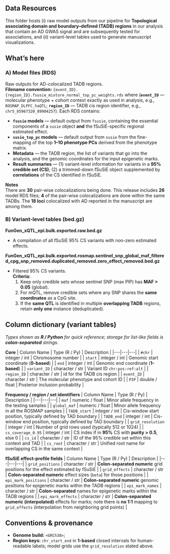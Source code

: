 ## Data Resources

This folder hosts (i) raw model outputs from our pipeline for **Topological associating domain and boundary–defined (TADB) regions** in our analysis that contain an AD GWAS signal and are subsequently tested for associations, and (ii) variant-level tables used to generate manuscript visualizations.

## What’s here

### A) Model files (RDS)

Raw outputs for AD-colocalized TADB regions.  
**Filename convention:** `{event_ID}.{region_ID}.fsusie_mixture_normal_top_pc_weights.rds` where (**`event_ID`** — molecular phenotype + cohort context exactly as used in analysis, e.g., `ROSMAP_DLPFC_haQTL`; **`region_ID`** — TADB cis region identifier, e.g., `chr5_85967320_89904257`). Each RDS contains:
- **`fsusie` models** — default output from `fsusie`, containing the essential components of a `susie` object **and** the fSuSiE-specific regional estimated effect.
- **`susie_top_pc` models** — default output from `susie` from the fine-mapping of the top **1–10 phenotype PCs** derived from the phenotype matrix.
- **Metadata** — the TADB region, the list of variants that go into the analysis, and the genomic coordinates for the input epigenetic marks.
- **Result summaries** — (1) variant-level information for variants in a **95% credible set (CS)**; (2) a trimmed-down fSuSiE object supplemented by **correlations** of the CS identified in fSuSiE.

**Notes**  
There are **30** pair-wise colocalizations being done. This release includes **26** model RDS files; **4** of the pair-wise colocalizations are done within the same TADBs. The **18 loci** colocalized with AD reported in the manuscript are among them.

### B) Variant-level tables (bed.gz)

**FunGen_xQTL_epi.bulk.exported.raw.bed.gz**  
- A compilation of all fSuSiE 95% CS variants with non-zero estimated effects.

**FunGen_xQTL_epi.bulk.exported.rosmap.sentinel_snp_global_maf_filtered_cpg_snp_removed.duplicated_removed.zero_effect_removed.bed.gz**  
- Filtered 95% CS variants.  
  **Criteria:**
  1. Keep only credible sets whose sentinel SNP (max PIP) has **MAF > 0.05** (global).
  2. For mQTL, remove credible sets where any SNP shares the **same coordinates** as a CpG site.
  3. If the **same QTL** is identified in multiple **overlapping TADB** regions, retain **only one** instance (deduplicated).

## Column dictionary (variant tables)

_Types shown as **R / Python** for quick reference; storage for list-like fields is **colon-separated** strings._

**Core**
| Column Name | Type (R / Py) | Description |
|---|---|---|
| `#chr` | integer / int | Chromosome number |
| `start` | integer / int | Genomic start coordinate (**0-based**) |
| `end` | integer / int | Genomic end coordinate (**1-based**) |
| `variant_ID` | character / str | Variant ID `chr:pos:ref:alt` |
| `region_ID` | character / str | id for the TADB cis region |
| `event_ID` | character / str | The molecular phenotype and cohort ID |
| `PIP` | double / float | Posterior inclusion probability |

**Frequency / region / set identifiers**
| Column Name | Type (R / Py) | Description |
|---|---|---|
| `maf` | numeric / float | Minor allele frequency in the testing samples |
| `global_maf` | numeric / float | Minor allele frequency in all the ROSMAP samples |
| `TADB_start` | integer / int | Cis-window start position, typically defined by TAD boundary |
| `TADB_end` | integer / int | Cis-window end position, typically defined by TAD boundary |
| `grid_resolution` | integer / int | Number of grid rows used (typically 512 or 1024) |
| `cs_coverage_0.95` | integer / int | CS index if in **95%** CS with **purity > 0.5**, else 0 |
| `cs_id` | character / str | ID of the 95% credible set within this context and TAD |
| `cs_root` | character / str | Unified root name for overlapping CS in the same context |

**fSuSiE effect-profile fields**
| Column Name | Type (R / Py) | Description |
|---|---|---|
| `grid_positions` | character / str | **Colon-separated numeric** grid positions for the effect estimated by fSuSiE |
| `grid_effects` | character / str | **Colon-separated numeric** effect sizes (`beta`) for those positions |
| `epi_mark_positions` | character / str | **Colon-separated numeric** genomic positions for epigenetic marks within the TADB regions |
| `epi_mark_names` | character / str | **Colon-separated** names for epigenetic marks within the TADB regions |
| `epi_mark_effects` | character / str | **Colon-separated numeric (interpolated)** effects for marks; note there is **no 1:1** mapping to `grid_effects` (interpolation from neighboring grid points) |

## Conventions & provenance
- **Genome build:** `<GRCh38>`;
- **Region keys:** `chr_start_end` in **1-based** closed intervals for human-readable labels; model grids use the `grid_resolution` stated above.
